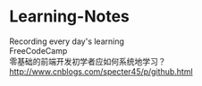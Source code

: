 # Learning-Notes
Recording every day's learning<br>
FreeCodeCamp<br>
零基础的前端开发初学者应如何系统地学习？<br>
http://www.cnblogs.com/specter45/p/github.html
